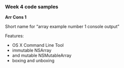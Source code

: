 ### Week 4 code samples

**Arr Cons 1**

Short name for “array example number 1 console output”

Features:
- OS X Command Line Tool
- immutable NSArray
- and mutable NSMutableArray
- boxing and unboxing
